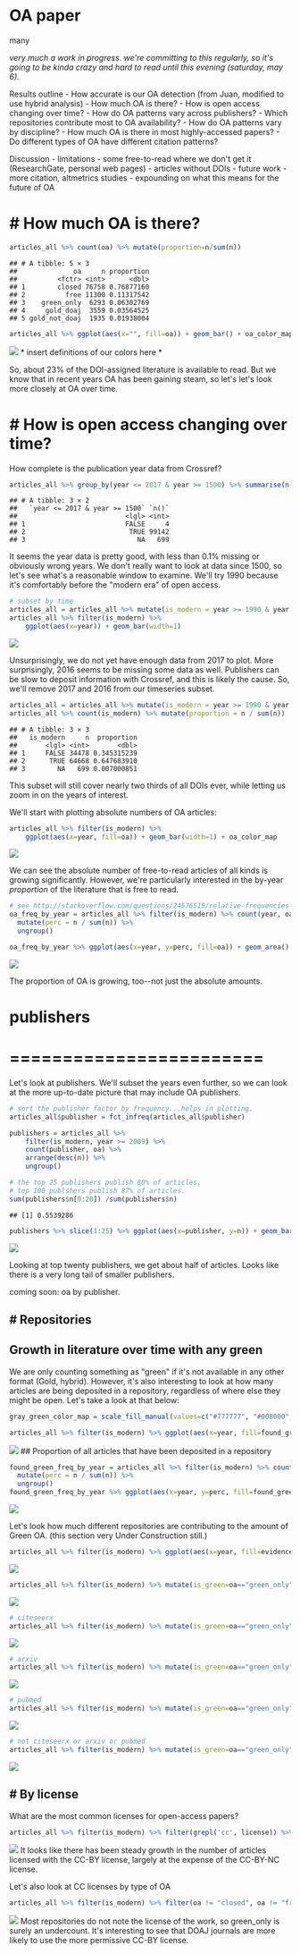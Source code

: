 OA paper
================
many

*very much a work in progress. we're committing to this regularly, so it's going to be kinda crazy and hard to read until this evening (saturday, may 6).*

Results outline - How accurate is our OA detection (from Juan, modified to use hybrid analysis) - How much OA is there? - How is open access changing over time? - How do OA patterns vary across publishers? - Which repositories contribute most to OA availability? - How do OA patterns vary by discipline? - How much OA is there in most highly-accessed papers? - Do different types of OA have different citation patterns?

Discussion - limitations - some free-to-read where we don't get it (ResearchGate, personal web pages) - articles without DOIs - future work - more citation, altmetrics studies - expounding on what this means for the future of OA

\# How much OA is there?
========================

``` r
articles_all %>% count(oa) %>% mutate(proportion=n/sum(n))
```

    ## # A tibble: 5 × 3
    ##              oa     n proportion
    ##          <fctr> <int>      <dbl>
    ## 1        closed 76758 0.76877160
    ## 2          free 11300 0.11317542
    ## 3    green_only  6293 0.06302769
    ## 4     gold_doaj  3559 0.03564525
    ## 5 gold_not_doaj  1935 0.01938004

``` r
articles_all %>% ggplot(aes(x="", fill=oa)) + geom_bar() + oa_color_map
```

![](oa_analysis_files/figure-markdown_github/unnamed-chunk-1-1.png) \* insert definitions of our colors here \*

So, about 23% of the DOI-assigned literature is available to read. But we know that in recent years OA has been gaining steam, so let's let's look more closely at OA over time.

\# How is open access changing over time?
=========================================

How complete is the publication year data from Crossref?

``` r
articles_all %>% group_by(year <= 2017 & year >= 1500) %>% summarise(n())
```

    ## # A tibble: 3 × 2
    ##   `year <= 2017 & year >= 1500` `n()`
    ##                           <lgl> <int>
    ## 1                         FALSE     4
    ## 2                          TRUE 99142
    ## 3                            NA   699

It seems the year data is pretty good, with less than 0.1% missing or obviously wrong years. We don't really want to look at data since 1500, so let's see what's a reasonable window to examine. We'll try 1990 because it's comfortably before the "modern era" of open access.

``` r
# subset by time
articles_all = articles_all %>% mutate(is_modern = year >= 1990 & year <= 2017)
articles_all %>% filter(is_modern) %>%
    ggplot(aes(x=year)) + geom_bar(width=1) 
```

![](oa_analysis_files/figure-markdown_github/unnamed-chunk-3-1.png)

Unsurprisingly, we do not yet have enough data from 2017 to plot. More surprisingly, 2016 seems to be missing some data as well. Publishers can be slow to deposit information with Crossref, and this is likely the cause. So, we'll remove 2017 and 2016 from our timeseries subset.

``` r
articles_all = articles_all %>% mutate(is_modern = year >= 1990 & year <= 2015)
articles_all %>% count(is_modern) %>% mutate(proportion = n / sum(n))
```

    ## # A tibble: 3 × 3
    ##   is_modern     n  proportion
    ##       <lgl> <int>       <dbl>
    ## 1     FALSE 34478 0.345315239
    ## 2      TRUE 64668 0.647683910
    ## 3        NA   699 0.007000851

This subset will still cover nearly two thirds of all DOIs ever, while letting us zoom in on the years of interest.

We'll start with plotting absolute numbers of OA articles:

``` r
articles_all %>% filter(is_modern) %>%
    ggplot(aes(x=year, fill=oa)) + geom_bar(width=1) + oa_color_map
```

![](oa_analysis_files/figure-markdown_github/unnamed-chunk-5-1.png)

We can see the absolute number of free-to-read articles of all kinds is growing significantly. However, we're particularly interested in the by-year *proportion* of the literature that is free to read.

``` r
# see http://stackoverflow.com/questions/24576515/relative-frequencies-proportions-with-dplyr
oa_freq_by_year = articles_all %>% filter(is_modern) %>% count(year, oa) %>%  
  mutate(perc = n / sum(n)) %>%  
  ungroup()  

oa_freq_by_year %>% ggplot(aes(x=year, y=perc, fill=oa)) + geom_area() + oa_color_map
```

![](oa_analysis_files/figure-markdown_github/unnamed-chunk-6-1.png)

The proportion of OA is growing, too--not just the absolute amounts.

publishers
==========

========================
========================

Let's look at publishers. We'll subset the years even further, so we can look at the more up-to-date picture that may include OA publishers.

``` r
# sort the publisher factor by frequency...helps in plotting.
articles_all$publisher = fct_infreq(articles_all$publisher)

publishers = articles_all %>% 
    filter(is_modern, year >= 2009) %>%
    count(publisher, oa) %>%
    arrange(desc(n)) %>%
    ungroup()

# the top 25 publishers publish 80% of articles.
# top 100 publshers publish 87% of articles.
sum(publishers$n[0:20]) /sum(publishers$n)
```

    ## [1] 0.5539286

``` r
publishers %>% slice(1:25) %>% ggplot(aes(x=publisher, y=n)) + geom_bar(stat="identity") + coord_flip()
```

![](oa_analysis_files/figure-markdown_github/unnamed-chunk-8-1.png)

Looking at top twenty publishers, we get about half of articles. Looks like there is a very long tail of smaller publishers.

coming soon: oa by publisher.

\# Repositories
---------------

Growth in literature over time with any green
---------------------------------------------

We are only counting something as "green" if it's not available in any other format (Gold, hybrid). However, it's also interesting to look at how many articles are being deposited in a repository, regardless of where else they might be open. Let's take a look at that below:

``` r
gray_green_color_map = scale_fill_manual(values=c("#777777", "#008000", "#FFD700"))

articles_all %>% filter(is_modern) %>% ggplot(aes(x=year, fill=found_green)) + geom_bar(width=1) + gray_green_color_map
```

![](oa_analysis_files/figure-markdown_github/unnamed-chunk-9-1.png) \#\# Proportion of all articles that have been deposited in a repository

``` r
found_green_freq_by_year = articles_all %>% filter(is_modern) %>% count(year, found_green) %>% 
  mutate(perc = n / sum(n)) %>% 
  ungroup()  
found_green_freq_by_year %>% ggplot(aes(x=year, y=perc, fill=found_green)) + geom_area() + gray_green_color_map
```

![](oa_analysis_files/figure-markdown_github/unnamed-chunk-10-1.png)

Let's look how much different repositories are contributing to the amount of Green OA. (this section very Under Construction still.)

``` r
articles_all %>% filter(is_modern) %>% ggplot(aes(x=year, fill=evidence)) + geom_bar(width=1)
```

![](oa_analysis_files/figure-markdown_github/unnamed-chunk-11-1.png)

``` r
articles_all %>% filter(is_modern) %>% mutate(is_green=oa=="green_only")  %>% filter(is_green) %>% filter(grepl('pmcid', evidence)) %>% ggplot(aes(x=year, fill=is_green)) + geom_bar(width=1)
```

![](oa_analysis_files/figure-markdown_github/unnamed-chunk-11-2.png)

``` r
# citeseerx
articles_all %>% filter(is_modern) %>% mutate(is_green=oa=="green_only")  %>% filter(is_green) %>% mutate(base_collection_string=as.character(green_base_collections)) %>% filter(grepl('citeseerx', base_collection_string)) %>% ggplot(aes(x=year, fill=is_green)) + geom_bar(width=1)
```

![](oa_analysis_files/figure-markdown_github/unnamed-chunk-11-3.png)

``` r
# arxiv
articles_all %>% filter(is_modern) %>% mutate(is_green=oa=="green_only")  %>% filter(is_green) %>% mutate(base_collection_string=as.character(green_base_collections)) %>% filter(grepl('arxiv', base_collection_string)) %>% ggplot(aes(x=year, fill=is_green)) + geom_bar(width=1)
```

![](oa_analysis_files/figure-markdown_github/unnamed-chunk-11-4.png)

``` r
# pubmed
articles_all %>% filter(is_modern) %>% mutate(is_green=oa=="green_only")  %>% filter(is_green) %>% mutate(base_collection_string=as.character(green_base_collections)) %>% filter(grepl('pubmed', base_collection_string)) %>% ggplot(aes(x=year, fill=is_green)) + geom_bar(width=1)
```

![](oa_analysis_files/figure-markdown_github/unnamed-chunk-11-5.png)

``` r
# not citeseerx or arxiv or pubmed
articles_all %>% filter(is_modern) %>% mutate(is_green=oa=="green_only")  %>% filter(is_green) %>% mutate(base_collection_string=as.character(green_base_collections)) %>% filter(!grepl('citeseerx', base_collection_string), !grepl('arxiv', base_collection_string), !grepl('pubmed', base_collection_string), !grepl('pmcid', evidence)) %>% ggplot(aes(x=year, fill=is_green)) + geom_bar(width=1)
```

![](oa_analysis_files/figure-markdown_github/unnamed-chunk-11-6.png)

\# By license
-------------

What are the most common licenses for open-access papers?

``` r
articles_all %>% filter(is_modern) %>% filter(grepl('cc', license)) %>% ggplot(aes(x=year, fill=license)) + geom_bar(width=1, position="fill") 
```

![](oa_analysis_files/figure-markdown_github/unnamed-chunk-12-1.png) It looks like there has been steady growth in the number of articles licensed with the CC-BY license, largely at the expense of the CC-BY-NC license.

Let's also look at CC licenses by type of OA

``` r
articles_all %>% filter(is_modern) %>% filter(oa != "closed", oa != "free") %>% ggplot(aes(x=oa,  fill=license)) + geom_bar(width=1, position="fill") 
```

![](oa_analysis_files/figure-markdown_github/unnamed-chunk-13-1.png) Most repositories do not note the license of the work, so green\_only is surely an undercount. It's interesting to see that DOAJ journals are more likely to use the more permissive CC-BY license.
